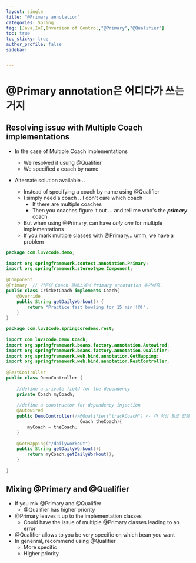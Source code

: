 ```yaml
---
layout: single
title: "@Primary annotation"
categories: Spring
tag: [Java,IoC,Inversion of Control,"@Primary","@Qualifier"]
toc: true
toc_sticky: true
author_profile: false
sidebar:


---
```


# @Primary annotation은 어디다가 쓰는거지

## Resolving issue with Multiple Coach implementations

- In the case of Multiple Coach implementations
	- We resolved it usung @Qualifier
	- We specified a coach by name 
	
- Alternate solution available ..
	- Instead of specifying a coach by name using @Qualifier
	- I simply need a coach .. I don't care which coach
		- If there are multiple coaches
		- Then you coaches figure it out ... and tell me who's the ***primary*** coach
	- But when using @Primary, can have *only one* for multiple implementations
	- If you mark multiple classes with @Primary... umm, we have a problem

```java
package com.luv2code.demo;  
  
import org.springframework.context.annotation.Primary;  
import org.springframework.stereotype.Component;  
  
@Component  
@Primary  // 기존의 Coach 클래스에서 Primary annotation 추가해줌.
public class CricketCoach implements Coach{  
    @Override  
    public String getDailyWorkout() {  
        return "Practice fast bowling for 15 min!!@!";  
    }  
}
```

```java
package com.luv2code.springcoredemo.rest;  
  
import com.luv2code.demo.Coach;  
import org.springframework.beans.factory.annotation.Autowired;  
import org.springframework.beans.factory.annotation.Qualifier;  
import org.springframework.web.bind.annotation.GetMapping;  
import org.springframework.web.bind.annotation.RestController;  
  
@RestController  
public class DemoController {  
  
    //define a private field for the dependency  
    private Coach myCoach;  
  
    //define a constructor for dependency injection  
    @Autowired  
    public DemoController(//@Qualifier("trackCoach") <- 더 이상 필요 없음
						    Coach theCoach){  
        myCoach = theCoach;  
    }  
  
    @GetMapping("/dailyworkout")  
    public String getDailyWorkout(){  
        return myCoach.getDailyWorkout();  
    }  
  
}
```


## Mixing @Primary and @Qualifier

- If you mix @Primary and @Qualifier
	- @Qualifier has higher priority
- @Primary leaves it up to the implementation classes
	- Could have the issue of multiple @Primary classes leading to an error
- @Qualifier allows to you be very specific on which bean you want
- In genenral, recommend using @Qualifier
	- More specific
	- Higher priority